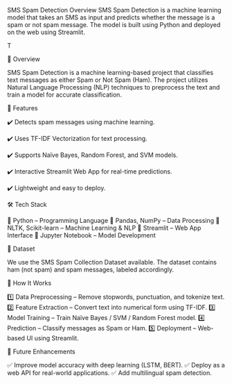 SMS Spam Detection
Overview
SMS Spam Detection is a machine learning model that takes an SMS as input and predicts whether the message is a spam or not spam message. The model is built using Python and deployed on the web using Streamlit.

T

📌 Overview

SMS Spam Detection is a machine learning-based project that classifies text messages as either Spam or Not Spam (Ham). The project utilizes Natural Language Processing (NLP) techniques to preprocess the text and train a model for accurate classification.


🚀 Features

✔️ Detects spam messages using machine learning.

✔️ Uses TF-IDF Vectorization for text processing.

✔️ Supports Naïve Bayes, Random Forest, and SVM models.

✔️ Interactive Streamlit Web App for real-time predictions.

✔️ Lightweight and easy to deploy.

🛠️ Tech Stack

🔹 Python – Programming Language
🔹 Pandas, NumPy – Data Processing
🔹 NLTK, Scikit-learn – Machine Learning & NLP
🔹 Streamlit – Web App Interface
🔹 Jupyter Notebook – Model Development


📂 Dataset

We use the SMS Spam Collection Dataset available. The dataset contains ham (not spam) and spam messages, labeled accordingly.


🎯 How It Works

1️⃣ Data Preprocessing – Remove stopwords, punctuation, and tokenize text.
2️⃣ Feature Extraction – Convert text into numerical form using TF-IDF.
3️⃣ Model Training – Train Naïve Bayes / SVM / Random Forest model.
4️⃣ Prediction – Classify messages as Spam or Ham.
5️⃣ Deployment – Web-based UI using Streamlit.


🔮 Future Enhancements

✅ Improve model accuracy with deep learning (LSTM, BERT).
✅ Deploy as a web API for real-world applications.
✅ Add multilingual spam detection.
